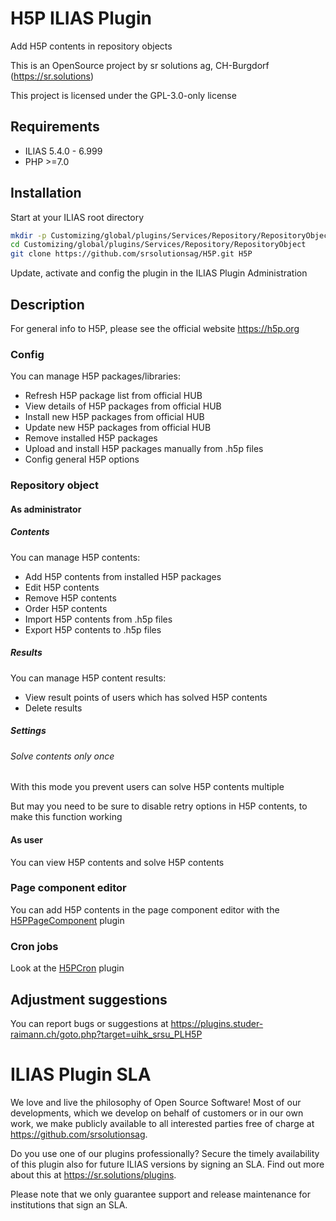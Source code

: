 # H5P ILIAS Plugin

Add H5P contents in repository objects

This is an OpenSource project by sr solutions ag, CH-Burgdorf (https://sr.solutions)

This project is licensed under the GPL-3.0-only license

## Requirements

* ILIAS 5.4.0 - 6.999
* PHP >=7.0

## Installation

Start at your ILIAS root directory

```bash
mkdir -p Customizing/global/plugins/Services/Repository/RepositoryObject
cd Customizing/global/plugins/Services/Repository/RepositoryObject
git clone https://github.com/srsolutionsag/H5P.git H5P
```

Update, activate and config the plugin in the ILIAS Plugin Administration

## Description

For general info to H5P, please see the official website https://h5p.org

### Config

You can manage H5P packages/libraries:

- Refresh H5P package list from official HUB
- View details of H5P packages from official HUB
- Install new H5P packages from official HUB
- Update new H5P packages from official HUB
- Remove installed H5P packages
- Upload and install H5P packages manually from .h5p files
- Config general H5P options

### Repository object

#### As administrator

##### Contents

You can manage H5P contents:

- Add H5P contents from installed H5P packages
- Edit H5P contents
- Remove H5P contents
- Order H5P contents
- Import H5P contents from .h5p files
- Export H5P contents to .h5p files

##### Results

You can manage H5P content results:

- View result points of users which has solved H5P contents
- Delete results

##### Settings

###### Solve contents only once

With this mode you prevent users can solve H5P contents multiple

But may you need to be sure to disable retry options in H5P contents, to make this function working

#### As user

You can view H5P contents and solve H5P contents

### Page component editor

You can add H5P contents in the page component editor with the [H5PPageComponent](https://github.com/studer-raimann/H5PPageComponent) plugin

### Cron jobs

Look at the [H5PCron](https://github.com/studer-raimann/H5PCron) plugin

## Adjustment suggestions

You can report bugs or suggestions at https://plugins.studer-raimann.ch/goto.php?target=uihk_srsu_PLH5P

# ILIAS Plugin SLA
We love and live the philosophy of Open Source Software! Most of our developments, which we develop on behalf of customers or in our own work, we make publicly available to all interested parties free of charge at https://github.com/srsolutionsag.

Do you use one of our plugins professionally? Secure the timely availability of this plugin also for future ILIAS versions by signing an SLA. Find out more about this at https://sr.solutions/plugins.

Please note that we only guarantee support and release maintenance for institutions that sign an SLA.
